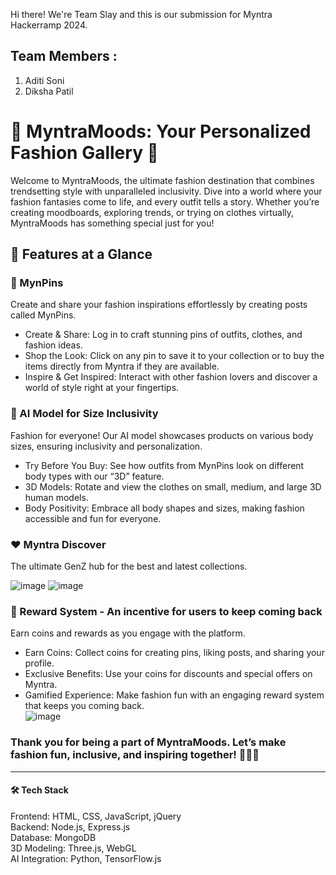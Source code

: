 Hi there! We're Team Slay and this is our submission for Myntra Hackerramp 2024. 
## Team Members : 
1. Aditi Soni 
2. Diksha Patil

# 🎨 MyntraMoods: Your Personalized Fashion Gallery  🌟
Welcome to MyntraMoods, the ultimate fashion destination that combines trendsetting style with unparalleled inclusivity. Dive into a world where your fashion fantasies come to life, and every outfit tells a story. Whether you’re creating moodboards, exploring trends, or trying on clothes virtually, MyntraMoods has something special just for you!

## 🌟 Features at a Glance
 ### 📌 MynPins
 Create and share your fashion inspirations effortlessly by creating posts called MynPins. 

- Create & Share: Log in to craft stunning pins of outfits, clothes, and fashion ideas.
- Shop the Look: Click on any pin to save it to your collection or to buy the items directly from Myntra if they are available.
- Inspire & Get Inspired: Interact with other fashion lovers and discover a world of style right at your fingertips.

 ### 👗 AI Model for Size Inclusivity
Fashion for everyone! Our AI model showcases products on various body sizes, ensuring inclusivity and personalization.

- Try Before You Buy: See how outfits from MynPins look on different body types with our “3D” feature.
- 3D Models: Rotate and view the clothes on small, medium, and large 3D human models.
- Body Positivity: Embrace all body shapes and sizes, making fashion accessible and fun for everyone.

### ❤️ Myntra Discover
The ultimate GenZ hub for the best and latest collections.

![image](https://github.com/user-attachments/assets/2e2a4e65-7060-43b2-83e0-10398428a970)
![image](https://github.com/user-attachments/assets/6e2751f7-cbe0-4d6a-bcba-aad3d651229f)


 ### 🎁 Reward System - An incentive for users to keep coming back 
Earn coins and rewards as you engage with the platform.

- Earn Coins: Collect coins for creating pins, liking posts, and sharing your profile.
- Exclusive Benefits: Use your coins for discounts and special offers on Myntra.
- Gamified Experience: Make fashion fun with an engaging reward system that keeps you coming back.
  <br>
![image](https://github.com/user-attachments/assets/866b5a2e-5cc1-4997-a6c9-2488491c51dc)


### Thank you for being a part of MyntraMoods. Let’s make fashion fun, inclusive, and inspiring together! 🌈👗✨
-----
#### 🛠 Tech Stack
Frontend: HTML, CSS, JavaScript, jQuery <br>
Backend: Node.js, Express.js <br>
Database: MongoDB <br> 
3D Modeling: Three.js, WebGL <br> 
AI Integration: Python, TensorFlow.js <br> 
  
